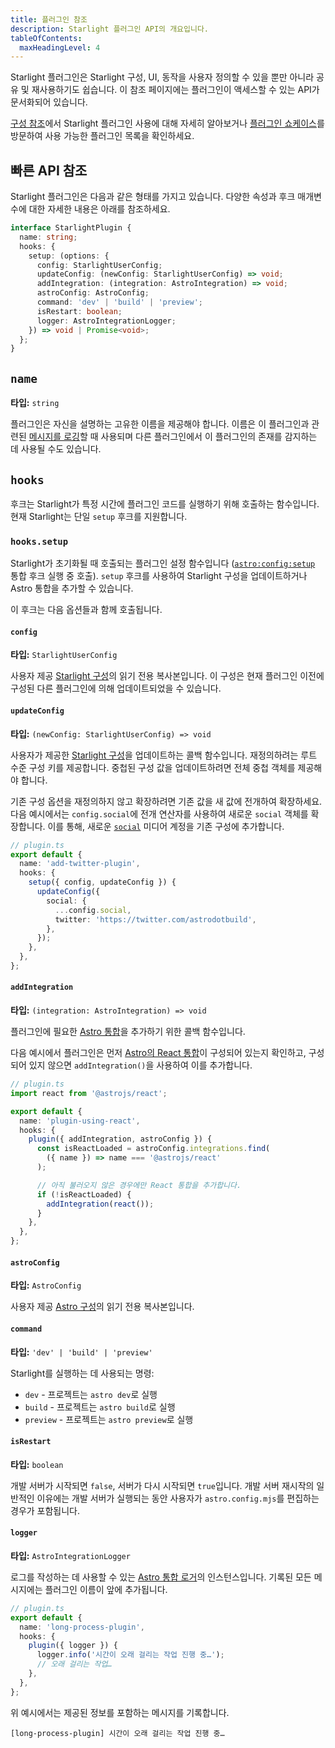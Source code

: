 ```yaml
---
title: 플러그인 참조
description: Starlight 플러그인 API의 개요입니다.
tableOfContents:
  maxHeadingLevel: 4
---
```


Starlight 플러그인은 Starlight 구성, UI, 동작을 사용자 정의할 수 있을 뿐만 아니라 공유 및 재사용하기도 쉽습니다.
이 참조 페이지에는 플러그인이 액세스할 수 있는 API가 문서화되어 있습니다.

[구성 참조](/ko/reference/configuration/#plugins)에서 Starlight 플러그인 사용에 대해 자세히 알아보거나 [플러그인 쇼케이스](/ko/showcase/#plugins)를 방문하여 사용 가능한 플러그인 목록을 확인하세요.

## 빠른 API 참조

Starlight 플러그인은 다음과 같은 형태를 가지고 있습니다.
다양한 속성과 후크 매개변수에 대한 자세한 내용은 아래를 참조하세요.

```ts
interface StarlightPlugin {
  name: string;
  hooks: {
    setup: (options: {
      config: StarlightUserConfig;
      updateConfig: (newConfig: StarlightUserConfig) => void;
      addIntegration: (integration: AstroIntegration) => void;
      astroConfig: AstroConfig;
      command: 'dev' | 'build' | 'preview';
      isRestart: boolean;
      logger: AstroIntegrationLogger;
    }) => void | Promise<void>;
  };
}
```

## `name`

**타입:** `string`

플러그인은 자신을 설명하는 고유한 이름을 제공해야 합니다. 이름은 이 플러그인과 관련된 [메시지를 로깅](#logger)할 때 사용되며 다른 플러그인에서 이 플러그인의 존재를 감지하는 데 사용될 수도 있습니다.

## `hooks`

후크는 Starlight가 특정 시간에 플러그인 코드를 실행하기 위해 호출하는 함수입니다. 현재 Starlight는 단일 `setup` 후크를 지원합니다.

### `hooks.setup`

Starlight가 초기화될 때 호출되는 플러그인 설정 함수입니다 ([`astro:config:setup`](https://docs.astro.build/ko/reference/integrations-reference/#astroconfigsetup) 통합 후크 실행 중 호출).
`setup` 후크를 사용하여 Starlight 구성을 업데이트하거나 Astro 통합을 추가할 수 있습니다.

이 후크는 다음 옵션들과 함께 호출됩니다.

#### `config`

**타입:** `StarlightUserConfig`

사용자 제공 [Starlight 구성](/ko/reference/configuration)의 읽기 전용 복사본입니다.
이 구성은 현재 플러그인 이전에 구성된 다른 플러그인에 의해 업데이트되었을 수 있습니다.

#### `updateConfig`

**타입:** `(newConfig: StarlightUserConfig) => void`

사용자가 제공한 [Starlight 구성](/ko/reference/configuration)을 업데이트하는 콜백 함수입니다.
재정의하려는 루트 수준 구성 키를 제공합니다.
중첩된 구성 값을 업데이트하려면 전체 중첩 객체를 제공해야 합니다.

기존 구성 옵션을 재정의하지 않고 확장하려면 기존 값을 새 값에 전개하여 확장하세요.
다음 예시에서는 `config.social`에 전개 연산자를 사용하여 새로운 `social` 객체를 확장합니다. 이를 통해, 새로운 [`social`](/ko/reference/configuration/#social) 미디어 계정을 기존 구성에 추가합니다.

```ts {6-11}
// plugin.ts
export default {
  name: 'add-twitter-plugin',
  hooks: {
    setup({ config, updateConfig }) {
      updateConfig({
        social: {
          ...config.social,
          twitter: 'https://twitter.com/astrodotbuild',
        },
      });
    },
  },
};
```

#### `addIntegration`

**타입:** `(integration: AstroIntegration) => void`

플러그인에 필요한 [Astro 통합](https://docs.astro.build/ko/reference/integrations-reference/)을 추가하기 위한 콜백 함수입니다.

다음 예시에서 플러그인은 먼저 [Astro의 React 통합](https://docs.astro.build/ko/guides/integrations-guide/react/)이 구성되어 있는지 확인하고, 구성되어 있지 않으면 `addIntegration()`을 사용하여 이를 추가합니다.

```ts {14} "addIntegration,"
// plugin.ts
import react from '@astrojs/react';

export default {
  name: 'plugin-using-react',
  hooks: {
    plugin({ addIntegration, astroConfig }) {
      const isReactLoaded = astroConfig.integrations.find(
        ({ name }) => name === '@astrojs/react'
      );

      // 아직 불러오지 않은 경우에만 React 통합을 추가합니다.
      if (!isReactLoaded) {
        addIntegration(react());
      }
    },
  },
};
```

#### `astroConfig`

**타입:** `AstroConfig`

사용자 제공 [Astro 구성](https://docs.astro.build/ko/reference/configuration-reference/)의 읽기 전용 복사본입니다.

#### `command`

**타입:** `'dev' | 'build' | 'preview'`

Starlight를 실행하는 데 사용되는 명령:

- `dev` - 프로젝트는 `astro dev`로 실행
- `build` - 프로젝트는 `astro build`로 실행
- `preview` - 프로젝트는 `astro preview`로 실행

#### `isRestart`

**타입:** `boolean`

개발 서버가 시작되면 `false`, 서버가 다시 시작되면 `true`입니다.
개발 서버 재시작의 일반적인 이유에는 개발 서버가 실행되는 동안 사용자가 `astro.config.mjs`를 편집하는 경우가 포함됩니다.

#### `logger`

**타입:** `AstroIntegrationLogger`

로그를 작성하는 데 사용할 수 있는 [Astro 통합 로거](https://docs.astro.build/ko/reference/integrations-reference/#astrointegrationlogger)의 인스턴스입니다.
기록된 모든 메시지에는 플러그인 이름이 앞에 추가됩니다.

```ts {6}
// plugin.ts
export default {
  name: 'long-process-plugin',
  hooks: {
    plugin({ logger }) {
      logger.info('시간이 오래 걸리는 작업 진행 중…');
      // 오래 걸리는 작업…
    },
  },
};
```

위 예시에서는 제공된 정보를 포함하는 메시지를 기록합니다.

```shell
[long-process-plugin] 시간이 오래 걸리는 작업 진행 중…
```

